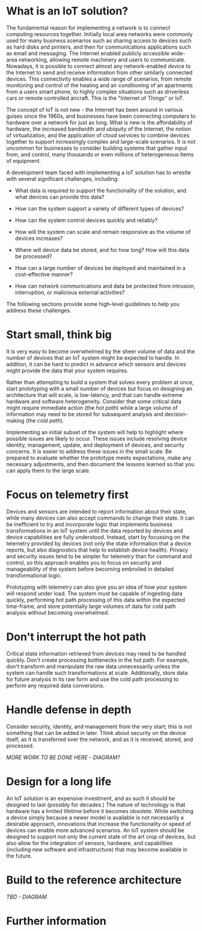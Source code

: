 # What is an IoT solution?

The fundamental reason for implementing a network is to connect computing resources together. Initially local area networks were commonly used for many business scenarios such as sharing access to devices such as hard disks and printers, and then for communications applications such as email and messaging. The Internet enabled publicly accessible wide-area networking, allowing remote machinery and users to communicate. Nowadays, it is possible to connect almost any network-enabled device to the Internet to send and receive information from other similarly connected devices. This connectivity enables a wide range of scenarios, from remote monitoring and control of the heating and air conditioning of an apartments from a users smart phone, to highly complex situations such as driverless cars or remote controlled aircraft. This is the "Internet of Things" or IoT.

The concept of IoT is not new - the Internet has been around in various guises since the 1960s, and businesses have been connecting computers to hardware over a network for just as long. What is new is the affordability of hardware, the increased bandwidth and ubiquity of the Internet, the notion of virtualization, and the application of cloud services to combine devices together to support increasingly complex and large-scale scenarios. It is not uncommon for businesses to consider building systems that gather input from, and control, many thousands or even millions of heterogeneous items of equipment.

A development team faced with implementing a IoT solution has to wrestle with several significant challenges, including:

- What data is required to support the functionality of the solution, and what devices can provide this data?

- How can the system support a variety of different types of devices?

- How can the system control devices quickly and reliably?

- How will the system can scale and remain responsive as the volume of devices increases?

- Where will device data be stored, and for how long? How will this data be processed?

- How can a large number of devices be deployed and maintained in a cost-effective manner?

- How can network communications and data be protected from intrusion, interruption, or malicious external activities?

The following sections provide some high-level guidelines to help you address these challenges.

# Start small, think big

It is very easy to become overwhelmed by the sheer volume of data and the number of devices that an IoT system might be expected to handle. In addition, it can be hard to predict in advance which sensors and devices might provide the data that your system requires. 

Rather than attempting to build a system that solves every problem at once, start prototyping with a small number of devices but focus on designing an architecture that will scale, is low-latency, and that can handle extreme hardware and software heterogeneity. Consider that some critical data might require immediate action (the *hot path*) while a large volume of information may need to be stored for subsequent analysis and decision-making (the *cold path*). 

Implementing an initial subset of the system will help to highlight where possible issues are likely to occur. These issues include resolving device identity, management, update, and deployment of devices, and security concerns. It is easier to address these issues in the small scale. Be prepared to evaluate whether the prototype meets expectations, make any necessary adjustments, and then document the lessons learned so that you can apply them to the large scale.

# Focus on telemetry first

Devices and sensors are intended to report information about their state, while many devices can also accept commands to change their state. It can be inefficient to try and incorporate logic that implements business transformations in an IoT system until the data reported by devices and device capabilities are fully understood. Instead, start by focussing on the telemetry provided by devices (not only the state information that a device reports, but also diagnostics that help to establish device health). Privacy and security issues tend to be simpler for telemetry than for command and control, so this approach enables you to focus on security and manageability of the system before becoming embroiled in detailed transformational logic.

Prototyping with telemetry can also give you an idea of how your system will respond under load. The system must be capable of ingesting data quickly, performing hot path processing of this data within the expected time-frame, and store potentially large volumes of data for cold path analysis without becoming overwhelmed.

# Don't interrupt the hot path

Critical state information retrieved from devices may need to be handled quickly. Don't create processing bottlenecks in the hot path. For example, don't transform and manipulate the raw data unnecessarily unless the system can handle such transformations at scale. Additionally, store data for future analysis in its raw form and use the cold path processing to perform any required data conversions.

# Handle defense in depth

Consider security, identity, and management from the very start; this is not something that can be added in later. Think about security on the device itself, as it is transferred over the network, and as it is received, stored, and processed.

*MORE WORK TO BE DONE HERE - DIAGRAM?*

# Design for a long life

An IoT solution is an expensive investment, and as such it should be designed to last (possibly for decades.) The nature of technology is that hardware has a limited lifetime before it becomes obsolete. While switching a device simply because a newer model is available is not necessarily a desirable approach, innovations that increase the functionality or speed of devices can enable more advanced scenarios. An IoT system should be designed to support not only the current state of the art crop of devices, but also allow for the integration of sensors, hardware, and capabilities (including new software and infrastructure) that may become available in the future.

# Build to the reference architecture

*TBD - DIAGRAM*

# Further information
